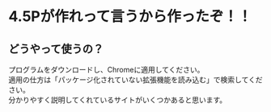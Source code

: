 # 4.5Pが作れって言うから作ったぞ！！

## どうやって使うの？
プログラムをダウンロードし、Chromeに適用してください。  
適用の仕方は「パッケージ化されていない拡張機能を読み込む」で検索してください。  
分かりやすく説明してくれているサイトがいくつかあると思います。